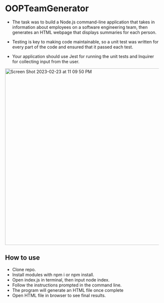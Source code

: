 # OOPTeamGenerator

- The task was to build a Node.js command-line application that takes in information about employees on a software engineering team, then generates an HTML webpage that displays summaries for each person.

- Testing is key to making code maintainable, so a unit test was written for every part of the code and ensured that it passed each test. 
- Your application should use Jest for running the unit tests and Inquirer for collecting input from the user. 

<img width="580" alt="Screen Shot 2023-02-23 at 11 09 50 PM" src="https://user-images.githubusercontent.com/118576289/221091003-1a9109a5-7eee-4211-bcab-d9b2486f7ff5.png">

## How to use

- Clone repo.
- Install modules with npm i or npm install.
- Open index.js in terminal, then input node index.
- Follow the instructions prompted in the command line.
- The program will generate an HTML file once complete
- Open HTML file in browser to see final results. 
